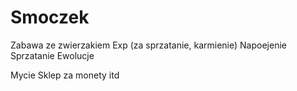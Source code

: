 # Smoczek
Zabawa ze zwierzakiem
Exp (za sprzatanie, karmienie)
Napoejenie
Sprzatanie
Ewolucje


Mycie
Sklep za monety itd
